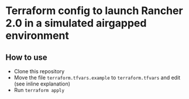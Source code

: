 # Terraform config to launch Rancher 2.0 in a simulated airgapped environment

## How to use

- Clone this repository
- Move the file `terraform.tfvars.example` to `terraform.tfvars` and edit (see inline explanation)
- Run `terraform apply`
